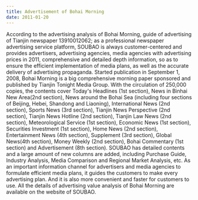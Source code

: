 ```yaml
---
title: Advertisement of Bohai Morning
date: 2011-01-20
---
```


According to the advertising analysis of Bohai Morning, guide of advertising of Tianjin newspaper 13910012062; as a professional newspaper advertising service platform, SOUBAO is always customer-centered and provides  advertisers, advertising agencies, media agencies with advertising prices in 2011, comprehensive and detailed depth information, so as to ensure the efficient implementation of media plans, as well as the accurate delivery of advertising propaganda. Started publication in September 1, 2008, Bohai Morning is a big comprehensive morning paper sponsored and published by Tianjin Tonight Media Group. With the circulation of 250,000 copies, the contents cover Today's Headlines (1st section), News in Binhai New Area(2nd section), News around the Bohai Sea (including four sections of Beijing, Hebei, Shandong and Liaoning), International News (2nd section), Sports News (3rd section), Tianjin News Perspective (2nd section), Tianjin News Hotline (2nd section), Tianjin Law News (2nd section), Meteorological Service (1st section), Economic News (1st section), Securities Investment (1st section), Home News (2nd section), Entertainment News (4th section), Supplement (3rd section), Global News(4th section), Money Weekly (2nd section), Bohai Commentary (1st section) and Advertisement (8th section). SOUBAO has detailed contents and a large amount of new columns are added, including Purchase Guide, Industry Analysis, Media Comparison and Regional Market Analysis, etc. As an important information channel for advertisers and media agencies to formulate efficient media plans, it guides the customers to make every advertising plan. And it is also more convenient and faster for customers to use. All the details of advertising value analysis of Bohai Morning are available on the website of SOUBAO. 